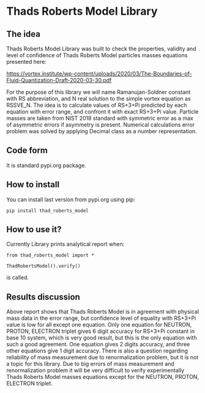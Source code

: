 # Thads Roberts Model Library
## The idea
Thads Roberts Model Library was built to check the properties, validity and level of confidence of Thads Roberts Model particles masses equations presented here:

https://vortex.institute/wp-content/uploads/2020/03/The-Boundaries-of-Fluid-Quantization-Draft-2020-03-30.pdf

For the purpose of this library we will name Ramanujan-Soldner constant with RS abbreviation, and N real solution to the simple vortex equation as RSSVE_N.
The idea is to calculate values of RS+3+Pi predicted by each equation with error range, and confront it with exact RS+3+Pi value.
Particle masses are taken from NIST 2018 standard with symmetric error as a max of asymmetric errors if asymmetry is present.
Numerical calculations error problem was solved by applying Decimal class as a number representation. 

## Code form

It is standard pypi.org package.

## How to install

You can install last version from pypi.org using pip:

`pip install thad_roberts_model`

## How to use it?
Currently Library prints analytical report when:

```
from thad_roberts_model import *

ThadRobertsModel().verify()
```

is called.

## Results discussion

Above report shows that Thads Roberts Model is in agreement with physical mass data in the error range, but confidence level of equality with RS+3+Pi value is low for all except one equation.
Only one equation for NEUTRON, PROTON, ELECTRON triplet gives 6 digit accuracy for RS+3+Pi constant in base 10 system, which is very good result, but this is the only equation with such a good agreement.
One equation gives 2 digits accuracy, and three other equations give 1 digit accuracy.
There is also a question regarding reliability of mass measurement due to renormalization problem, but it is not a topic for this library.
Due to big errors of mass measurement and renormalization problem it will be very difficult to verify experimentally Thads Roberts Model masses equations except for the NEUTRON, PROTON, ELECTRON triplet.
